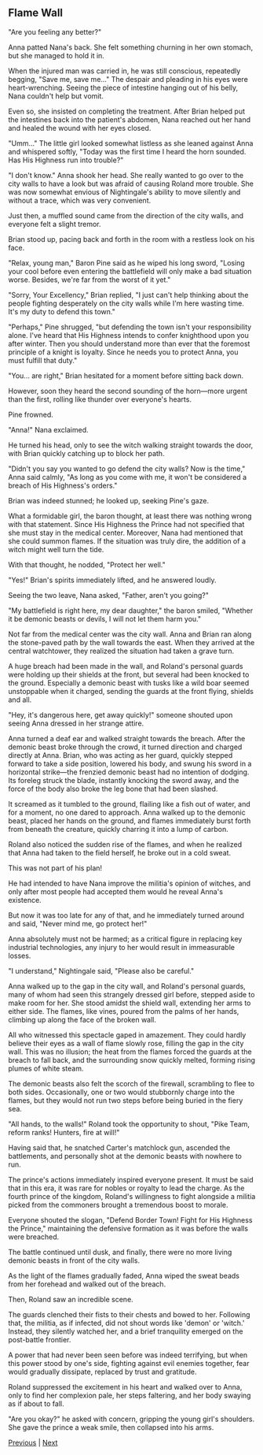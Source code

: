 ## Flame Wall
"Are you feeling any better?"

Anna patted Nana's back. She felt something churning in her own stomach, but she managed to hold it in.



When the injured man was carried in, he was still conscious, repeatedly begging, "Save me, save me..." The despair and pleading in his eyes were heart-wrenching. Seeing the piece of intestine hanging out of his belly, Nana couldn't help but vomit.



Even so, she insisted on completing the treatment. After Brian helped put the intestines back into the patient's abdomen, Nana reached out her hand and healed the wound with her eyes closed.



"Umm..." The little girl looked somewhat listless as she leaned against Anna and whispered softly, "Today was the first time I heard the horn sounded. Has His Highness run into trouble?"



"I don't know." Anna shook her head. She really wanted to go over to the city walls to have a look but was afraid of causing Roland more trouble. She was now somewhat envious of Nightingale's ability to move silently and without a trace, which was very convenient.



Just then, a muffled sound came from the direction of the city walls, and everyone felt a slight tremor.



Brian stood up, pacing back and forth in the room with a restless look on his face.



"Relax, young man," Baron Pine said as he wiped his long sword, "Losing your cool before even entering the battlefield will only make a bad situation worse. Besides, we're far from the worst of it yet."



"Sorry, Your Excellency," Brian replied, "I just can't help thinking about the people fighting desperately on the city walls while I'm here wasting time. It's my duty to defend this town."



"Perhaps," Pine shrugged, "but defending the town isn't your responsibility alone. I've heard that His Highness intends to confer knighthood upon you after winter. Then you should understand more than ever that the foremost principle of a knight is loyalty. Since he needs you to protect Anna, you must fulfill that duty."



"You... are right," Brian hesitated for a moment before sitting back down.



However, soon they heard the second sounding of the horn—more urgent than the first, rolling like thunder over everyone's hearts.



Pine frowned.



"Anna!" Nana exclaimed.



He turned his head, only to see the witch walking straight towards the door, with Brian quickly catching up to block her path.



"Didn't you say you wanted to go defend the city walls? Now is the time," Anna said calmly, "As long as you come with me, it won't be considered a breach of His Highness's orders."



Brian was indeed stunned; he looked up, seeking Pine's gaze.



What a formidable girl, the baron thought, at least there was nothing wrong with that statement. Since His Highness the Prince had not specified that she must stay in the medical center. Moreover, Nana had mentioned that she could summon flames. If the situation was truly dire, the addition of a witch might well turn the tide.



With that thought, he nodded, "Protect her well."



"Yes!" Brian's spirits immediately lifted, and he answered loudly.



Seeing the two leave, Nana asked, "Father, aren't you going?"



"My battlefield is right here, my dear daughter," the baron smiled, "Whether it be demonic beasts or devils, I will not let them harm you."



Not far from the medical center was the city wall. Anna and Brian ran along the stone-paved path by the wall towards the east. When they arrived at the central watchtower, they realized the situation had taken a grave turn.



A huge breach had been made in the wall, and Roland's personal guards were holding up their shields at the front, but several had been knocked to the ground. Especially a demonic beast with tusks like a wild boar seemed unstoppable when it charged, sending the guards at the front flying, shields and all.



"Hey, it's dangerous here, get away quickly!" someone shouted upon seeing Anna dressed in her strange attire.



Anna turned a deaf ear and walked straight towards the breach. After the demonic beast broke through the crowd, it turned direction and charged directly at Anna. Brian, who was acting as her guard, quickly stepped forward to take a side position, lowered his body, and swung his sword in a horizontal strike—the frenzied demonic beast had no intention of dodging. Its foreleg struck the blade, instantly knocking the sword away, and the force of the body also broke the leg bone that had been slashed.



It screamed as it tumbled to the ground, flailing like a fish out of water, and for a moment, no one dared to approach. Anna walked up to the demonic beast, placed her hands on the ground, and flames immediately burst forth from beneath the creature, quickly charring it into a lump of carbon.



Roland also noticed the sudden rise of the flames, and when he realized that Anna had taken to the field herself, he broke out in a cold sweat.



This was not part of his plan!



He had intended to have Nana improve the militia's opinion of witches, and only after most people had accepted them would he reveal Anna's existence.



But now it was too late for any of that, and he immediately turned around and said, "Never mind me, go protect her!"



Anna absolutely must not be harmed; as a critical figure in replacing key industrial technologies, any injury to her would result in immeasurable losses.



"I understand," Nightingale said, "Please also be careful."



Anna walked up to the gap in the city wall, and Roland's personal guards, many of whom had seen this strangely dressed girl before, stepped aside to make room for her. She stood amidst the shield wall, extending her arms to either side. The flames, like vines, poured from the palms of her hands, climbing up along the face of the broken wall.



All who witnessed this spectacle gaped in amazement. They could hardly believe their eyes as a wall of flame slowly rose, filling the gap in the city wall. This was no illusion; the heat from the flames forced the guards at the breach to fall back, and the surrounding snow quickly melted, forming rising plumes of white steam.



The demonic beasts also felt the scorch of the firewall, scrambling to flee to both sides. Occasionally, one or two would stubbornly charge into the flames, but they would not run two steps before being buried in the fiery sea.



"All hands, to the walls!" Roland took the opportunity to shout, "Pike Team, reform ranks! Hunters, fire at will!"



Having said that, he snatched Carter's matchlock gun, ascended the battlements, and personally shot at the demonic beasts with nowhere to run.



The prince's actions immediately inspired everyone present. It must be said that in this era, it was rare for nobles or royalty to lead the charge. As the fourth prince of the kingdom, Roland's willingness to fight alongside a militia picked from the commoners brought a tremendous boost to morale.



Everyone shouted the slogan, "Defend Border Town! Fight for His Highness the Prince," maintaining the defensive formation as it was before the walls were breached.



The battle continued until dusk, and finally, there were no more living demonic beasts in front of the city walls.



As the light of the flames gradually faded, Anna wiped the sweat beads from her forehead and walked out of the breach.



Then, Roland saw an incredible scene.



The guards clenched their fists to their chests and bowed to her. Following that, the militia, as if infected, did not shout words like 'demon' or 'witch.' Instead, they silently watched her, and a brief tranquility emerged on the post-battle frontier.



A power that had never been seen before was indeed terrifying, but when this power stood by one's side, fighting against evil enemies together, fear would gradually dissipate, replaced by trust and gratitude.



Roland suppressed the excitement in his heart and walked over to Anna, only to find her complexion pale, her steps faltering, and her body swaying as if about to fall.



"Are you okay?" he asked with concern, gripping the young girl's shoulders. She gave the prince a weak smile, then collapsed into his arms.





[Previous](CH0049.md) | [Next](CH0051.md)
